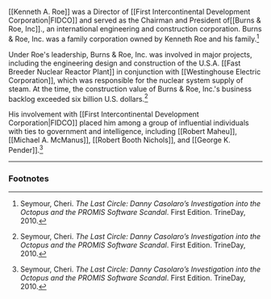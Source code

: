[[Kenneth A. Roe]] was a Director of [[First Intercontinental Development Corporation|FIDCO]] and served as the Chairman and President of[[Burns & Roe, Inc]]., an international engineering and construction corporation. Burns & Roe, Inc. was a family corporation owned by Kenneth Roe and his family.[^1]

Under Roe's leadership, Burns & Roe, Inc. was involved in major projects, including the engineering design and construction of the U.S.A. [[Fast Breeder Nuclear Reactor Plant]] in conjunction with [[Westinghouse Electric Corporation]], which was responsible for the nuclear system supply of steam. At the time, the construction value of Burns & Roe, Inc.'s business backlog exceeded six billion U.S. dollars.[^1]

His involvement with [[First Intercontinental Development Corporation|FIDCO]] placed him among a group of influential individuals with ties to government and intelligence, including [[Robert Maheu]], [[Michael A. McManus]], [[Robert Booth Nichols]], and [[George K. Pender]].[^1]

---
### Footnotes

[^1]: Seymour, Cheri. *The Last Circle: Danny Casolaro’s Investigation into the Octopus and the PROMIS Software Scandal*. First Edition. TrineDay, 2010.